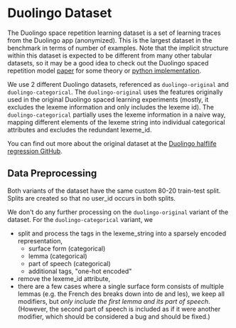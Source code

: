 
# Duolingo Dataset

The Duolingo space repetition learning dataset is a set of learning traces from the Duolingo app (anonymized). This is the largest dataset in the benchmark in terms of number of examples. Note that the implicit structure within this dataset is expected to be different from many other tabular datasets, so it may be a good idea to check out the Duolingo spaced repetition model [paper](https://github.com/duolingo/halflife-regression/blob/master/settles.acl16.pdf) for some theory or [python implementation](https://github.com/duolingo/halflife-regression/blob/master/experiment.py).

We use 2 different Duolingo datasets, referenced as `duolingo-original` and `duolingo-categorical`. The `duolingo-original` uses the features originally used in the original Duolingo spaced learning experiments (mostly, it excludes the lexeme information and only includes the lexeme id). The `duolingo-categorical` partially uses the lexeme information in a naive way, mapping different elements of the lexeme string into individual categorical attributes and excludes the redundant lexeme_id.

You can find out more about the original dataset at the [Duolingo halflife regression GitHub](https://github.com/duolingo/halflife-regression#data-set-and-format).

## Data Preprocessing

Both variants of the dataset have the same custom 80-20 train-test split. Splits are created so that no user_id occurs in both splits.

We don't do any further processing on the `duolingo-original` variant of the dataset. For the `duolingo-categorical` variant, we 
- split and process the tags in the lexeme_string into a sparsely encoded representation,
  - surface form (categorical)
  - lemma (categorical)
  - part of speech (categorical)
  - additional tags, "one-hot encoded"
- remove the lexeme_id attribute,
- there are a few cases where a single surface form consists of multiple lemmas (e.g. the French des breaks down into de and les), we keep all modifiers, but *only include the first lemma and its part of speech*. (However, the second part of speech is included as if it were another modifier, which should be considered a bug and should be fixed.)
